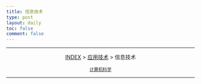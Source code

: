 ```yaml
---
title: 信息技术
type: post
layout: daily
toc: false
comment: false
---
```

---
<span><center>[INDEX](/gknows/wikimap) > [应用技术](/gknows/应用技术) > 信息技术</center></span>

<small><center>[计算机科学](/gknows/计算机科学)</center></small>

---
